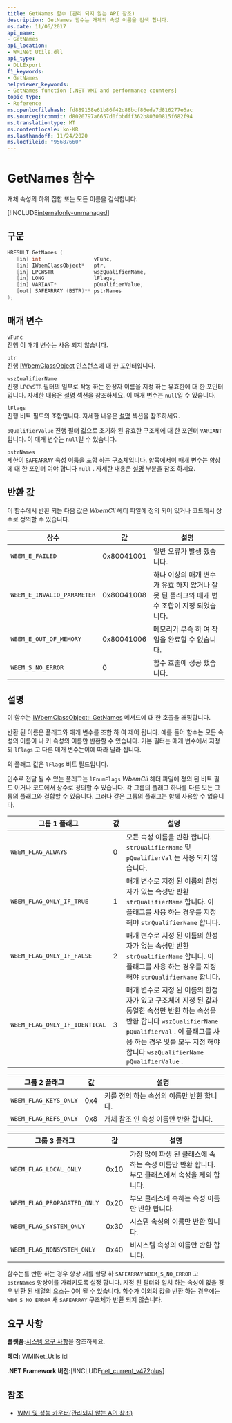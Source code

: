 ```yaml
---
title: GetNames 함수 (관리 되지 않는 API 참조)
description: GetNames 함수는 개체의 속성 이름을 검색 합니다.
ms.date: 11/06/2017
api_name:
- GetNames
api_location:
- WMINet_Utils.dll
api_type:
- DLLExport
f1_keywords:
- GetNames
helpviewer_keywords:
- GetNames function [.NET WMI and performance counters]
topic_type:
- Reference
ms.openlocfilehash: fd889158e61b86f42d88bcf86eda7d816277e6ac
ms.sourcegitcommit: d8020797a6657d0fbbdff362b80300815f682f94
ms.translationtype: MT
ms.contentlocale: ko-KR
ms.lasthandoff: 11/24/2020
ms.locfileid: "95687660"
---
```

# <a name="getnames-function"></a>GetNames 함수

개체 속성의 하위 집합 또는 모든 이름을 검색합니다.

[!INCLUDE[internalonly-unmanaged](../../../../includes/internalonly-unmanaged.md)]

## <a name="syntax"></a>구문  
  
```cpp  
HRESULT GetNames (
   [in] int                 vFunc,
   [in] IWbemClassObject*   ptr,
   [in] LPCWSTR             wszQualifierName,
   [in] LONG                lFlags,
   [in] VARIANT*            pQualifierValue,
   [out] SAFEARRAY (BSTR)** pstrNames
);
```  

## <a name="parameters"></a>매개 변수

`vFunc`  
진행 이 매개 변수는 사용 되지 않습니다.

`ptr`  
진행 [IWbemClassObject](/windows/desktop/api/wbemcli/nn-wbemcli-iwbemclassobject) 인스턴스에 대 한 포인터입니다.

`wszQualifierName`  
진행 `LPCWSTR` 필터의 일부로 작동 하는 한정자 이름을 지정 하는 유효한에 대 한 포인터입니다. 자세한 내용은 [설명](#remarks) 섹션을 참조하세요. 이 매개 변수는 `null`일 수 있습니다.

`lFlags`  
진행 비트 필드의 조합입니다. 자세한 내용은 [설명](#remarks) 섹션을 참조하세요.

`pQualifierValue` 진행 필터 값으로 초기화 된 유효한 구조체에 대 한 포인터 `VARIANT` 입니다. 이 매개 변수는 `null`일 수 있습니다.

`pstrNames`  
제한이 `SAFEARRAY` 속성 이름을 포함 하는 구조체입니다. 항목에서이 매개 변수는 항상에 대 한 포인터 여야 합니다 `null` . 자세한 내용은 [설명](#remarks) 부분을 참조 하세요.

## <a name="return-value"></a>반환 값

이 함수에서 반환 되는 다음 값은 *WbemCli* 헤더 파일에 정의 되어 있거나 코드에서 상수로 정의할 수 있습니다.

|상수  |값  |설명  |
|---------|---------|---------|
|`WBEM_E_FAILED` | 0x80041001 | 일반 오류가 발생 했습니다. |
|`WBEM_E_INVALID_PARAMETER` | 0x80041008 | 하나 이상의 매개 변수가 유효 하지 않거나 잘못 된 플래그와 매개 변수 조합이 지정 되었습니다. |
|`WBEM_E_OUT_OF_MEMORY` | 0x80041006 | 메모리가 부족 하 여 작업을 완료할 수 없습니다. |
|`WBEM_S_NO_ERROR` | 0 | 함수 호출에 성공 했습니다.  |
  
## <a name="remarks"></a>설명

이 함수는 [IWbemClassObject:: GetNames](/windows/desktop/api/wbemcli/nf-wbemcli-iwbemclassobject-getnames) 메서드에 대 한 호출을 래핑합니다.

반환 된 이름은 플래그와 매개 변수를 조합 하 여 제어 됩니다. 예를 들어 함수는 모든 속성의 이름이 나 키 속성의 이름만 반환할 수 있습니다.  기본 필터는 매개 변수에서 지정 되 `lFlags` 고 다른 매개 변수는이에 따라 달라 집니다.

의 플래그 값은 `lFlags` 비트 필드입니다.

인수로 전달 될 수 있는 플래그는 `lEnumFlags` *WbemCli* 헤더 파일에 정의 된 비트 필드 이거나 코드에서 상수로 정의할 수 있습니다.  각 그룹의 플래그 하나를 다른 모든 그룹의 플래그와 결합할 수 있습니다. 그러나 같은 그룹의 플래그는 함께 사용할 수 없습니다.

| 그룹 1 플래그 |값  |설명  |
|---------|---------|---------|
| `WBEM_FLAG_ALWAYS` | 0 | 모든 속성 이름을 반환 합니다. `strQualifierName` 및 `pQualifierVal` 는 사용 되지 않습니다. |
| `WBEM_FLAG_ONLY_IF_TRUE` | 1 | 매개 변수로 지정 된 이름의 한정자가 있는 속성만 반환 `strQualifierName` 합니다. 이 플래그를 사용 하는 경우를 지정 해야 `strQualifierName` 합니다. |
|`WBEM_FLAG_ONLY_IF_FALSE` | 2 |  매개 변수로 지정 된 이름의 한정자가 없는 속성만 반환 `strQualifierName` 합니다. 이 플래그를 사용 하는 경우를 지정 해야 `strQualifierName` 합니다. |
|`WBEM_FLAG_ONLY_IF_IDENTICAL` | 3 | 매개 변수로 지정 된 이름의 한정자가 있고 구조체에 지정 된 값과 동일한 속성만 반환 하는 속성을 반환 합니다 `wszQualifierName` `pQualifierVal` . 이 플래그를 사용 하는 경우 및를 모두 지정 해야 합니다 `wszQualifierName` `pQualifierValue` . |

| 그룹 2 플래그 |값  |설명  |
|---------|---------|---------|
|`WBEM_FLAG_KEYS_ONLY` | 0x4 | 키를 정의 하는 속성의 이름만 반환 합니다. |
|`WBEM_FLAG_REFS_ONLY` | 0x8 | 개체 참조 인 속성 이름만 반환 합니다. |

| 그룹 3 플래그 |값  |설명  |
|---------|---------|---------|
| `WBEM_FLAG_LOCAL_ONLY` | 0x10 | 가장 많이 파생 된 클래스에 속하는 속성 이름만 반환 합니다. 부모 클래스에서 속성을 제외 합니다. |
| `WBEM_FLAG_PROPAGATED_ONLY` |  0x20 | 부모 클래스에 속하는 속성 이름만 반환 합니다. |
|`WBEM_FLAG_SYSTEM_ONLY` | 0x30 | 시스템 속성의 이름만 반환 합니다. |
|`WBEM_FLAG_NONSYSTEM_ONLY` | 0x40 | 비시스템 속성의 이름만 반환 합니다. |

함수는를 반환 하는 경우 항상 새를 할당 하 `SAFEARRAY` `WBEM_S_NO_ERROR` 고 `pstrNames` 항상이를 가리키도록 설정 합니다. 지정 된 필터와 일치 하는 속성이 없을 경우 반환 된 배열의 요소는 0이 될 수 있습니다. 함수가 이외의 값을 반환 하는 경우에는 `WBM_S_NO_ERROR` 새 `SAFEARRAY` 구조체가 반환 되지 않습니다.

## <a name="requirements"></a>요구 사항  

 **플랫폼:**[시스템 요구 사항](../../get-started/system-requirements.md)을 참조하세요.  
  
 **헤더:** WMINet_Utils idl  
  
 **.NET Framework 버전:**[!INCLUDE[net_current_v472plus](../../../../includes/net-current-v472plus.md)]  
  
## <a name="see-also"></a>참조

- [WMI 및 성능 카운터(관리되지 않는 API 참조)](index.md)
